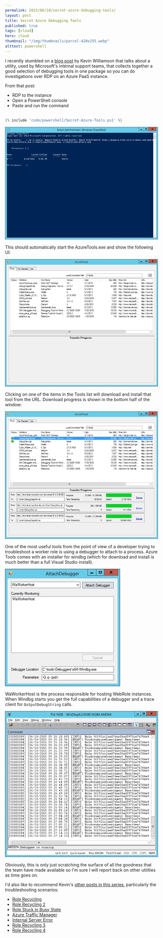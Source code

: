 ```yaml
---
permalink: 2015/06/18/secret-azure-debugging-tools/
layout: post
title: Secret Azure Debugging Tools
published: true
tags: [cloud]
hero: cloud
thumbnail: "/img/thumbnails/parcel-420x255.webp"
alttext: powershell
---
```


I recently stumbled on a [blog post](http://blogs.msdn.com/b/kwill/archive/2013/08/26/azuretools-the-diagnostic-utility-used-by-the-windows-azure-developer-support-team.aspx)
by Kevin Williamson that talks about a utility, used by Microsoft's internal support teams, that collects
together a good selection of debugging tools in one package so you can do investigations over RDP on an Azure
PaaS instance.

From that post:

- RDP to the instance
- Open a PowerShell console
- Paste and run the command

```powershell

{% include 'code/powershell/Secret-Azure-Tools.ps1' %}

```


![powershell](/img/posts/secret-azure-tools/powershell-tools-install.webp)

This should automatically start the AzureTools.exe and show the following UI:

![first ui](/img/posts/secret-azure-tools/azure-tools.webp)

Clicking on one of the items in the Tools list will download and install that tool from the URL. Download progress
is shown in the bottom half of the window:

![installing](/img/posts/secret-azure-tools/azure-tools-install.webp)

One of the most useful tools from the point of view of a developer trying to troubleshoot a worker role is
using a debugger to attach to a process. Azure Tools comes with an installer for windbg (which for download and
install is much better than a full Visual Studio install).

![attach](/img/posts/secret-azure-tools/attach-debugger.webp)

WaWorkerHost is the process responsible for hosting WebRole instances. When Windbg starts you get the full
capabilities of a debugger and a trace client for <code>OutputDebugString</code> calls.

![windbg](/img/posts/secret-azure-tools/windbg-running.webp)

Obviously, this is only just scratching the surface of all the goodness that the team have made available so I'm
sure I will report back on other utilities as time goes on.

I'd also like to recommend Kevin's [other posts in this series](http://blogs.msdn.com/b/kwill/), particularly the
troubleshooting scenarios:

- [Role Recycling](http://blogs.msdn.com/b/kwill/archive/2013/08/20/troubleshooting-scenario-1-role-recycling.aspx)
- [Role Recycling 2](http://blogs.msdn.com/b/kwill/archive/2013/08/26/troubleshooting-scenario-2-role-recycling-after-running-fine-for-2-weeks.aspx)
- [Role Stuck in Busy State](http://blogs.msdn.com/b/kwill/archive/2013/09/06/troubleshooting-scenario-3-role-stuck-in-busy.aspx)
- [Azure Traffic Manager](http://blogs.msdn.com/b/kwill/archive/2013/09/06/troubleshooting-scenario-4-windows-azure-traffic-manager-degraded-status.aspx)
- [Internal Server Error](http://blogs.msdn.com/b/kwill/archive/2013/09/19/troubleshooting-scenario-5-internal-server-error-500-in-webrole.aspx)
- [Role Recycling 3](http://blogs.msdn.com/b/kwill/archive/2013/09/23/troubleshooting-scenario-6-role-recycling-after-running-for-some-time.aspx)
- [Role Recycling 4](http://blogs.msdn.com/b/kwill/archive/2013/10/03/troubleshooting-scenario-7-role-recycling.aspx)
